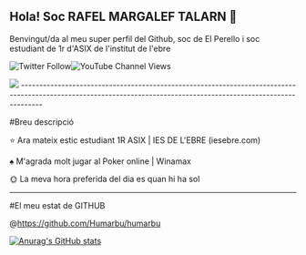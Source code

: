 ## Hola! Soc RAFEL MARGALEF TALARN 👋

Benvingut/da al meu super perfil del Github, soc de El Perello i soc estudiant de 1r d'ASIX de l'institut de l'ebre

![Twitter Follow](https://img.shields.io/twitter/follow/RAAAFAAA?color=%231DA1F2&logo=twitter&style=for-the-badge)![YouTube Channel Views](https://img.shields.io/youtube/channel/views/UCgY67eW3VWSP2tgys_egydA?color=%23FF0000&logo=youtube&style=social)

<img src="https://media2.giphy.com/media/5xwdcOc1fORdu4KsFU/giphy.gif?cid=790b7611e0eae19ceefe822efb46479ffe6bd3525974f3df&rid=giphy.gif&ct=g">
------------------------------------------------------------------------------------------------------------------------------------------------------------------

#Breu descripció

⭐ Ara mateix estic estudiant 1R ASIX | IES DE L'EBRE (iesebre.com) 

♠️ M'agrada molt jugar al Poker online | Winamax 

🌞 La meva hora preferida del dia es quan hi ha sol

--------------------------------------------------------------------------------------------------------------------------------------------------------------------

#El meu estat de GITHUB

@https://github.com/Humarbu/humarbu

[![Anurag's GitHub stats](https://github-readme-stats.vercel.app/api?username=rafelebre)](https://github.com/anuraghazra/github-readme-stats)

